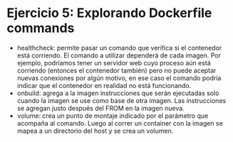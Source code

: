 # Ejercicio 5: Explorando Dockerfile commands

- healthcheck: permite pasar un comando que verifica si el contenedor está corriendo. El comando a utilizar dependerá de cada imagen. Por ejemplo, podríamos tener un servidor web cuyo proceso aún está corriendo (entonces el contenedor también) pero no puede aceptar nuevas conexiones por algún motivo, en ese caso el comando podría indicar que el contenedor en realidad no está funcionando.
- onbuild: agrega a la imagen instrucciones que serán ejecutadas solo cuando la imagen se use como base de otra imagen. Las instrucciones se agregan justo después del FROM en la imagen nueva.
- volume: crea un punto de montaje indicado por el parámetro que acompaña al comando. Luego al correr un container con la imagen se mapea a un directorio del host y se crea un volumen.